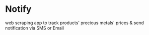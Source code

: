 # Notify
web scraping app to track products' precious metals' prices &amp; send notification via SMS or Email  
